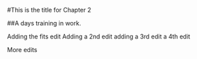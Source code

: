 #This is the title for Chapter 2

##A days training in work.

Adding the fits edit
Adding a 2nd edit
adding a 3rd edit
a 4th edit

More edits 